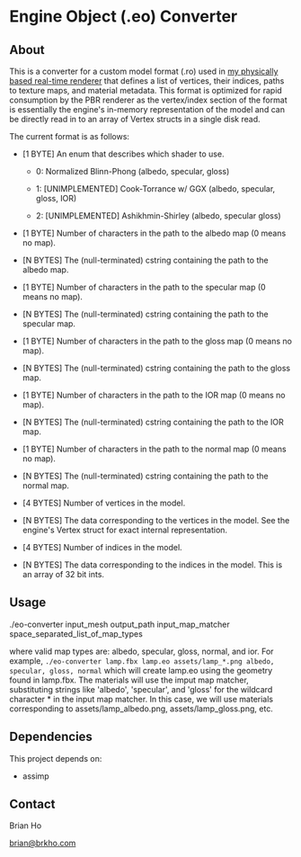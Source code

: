 # Engine Object (.eo) Converter

## About
This is a converter for a custom model format (.ro) used in [my physically based real-time renderer](https://github.com/brkho/real-time-pbr) that defines a list of vertices, their indices, paths to texture maps, and material metadata. This format is optimized for rapid consumption by the PBR renderer as the vertex/index section of the format is essentially the engine's in-memory representation of the model and can be directly read in to an array of Vertex structs in a single disk read.

The current format is as follows:

- [1 BYTE]      An enum that describes which shader to use.

  - 0: Normalized Blinn-Phong (albedo, specular, gloss)

  - 1: [UNIMPLEMENTED] Cook-Torrance w/ GGX (albedo, specular, gloss, IOR)

  - 2: [UNIMPLEMENTED] Ashikhmin-Shirley (albedo, specular gloss)

- [1 BYTE]      Number of characters in the path to the albedo map (0 means no map).

- [N BYTES]     The (null-terminated) cstring containing the path to the albedo map.

- [1 BYTE]      Number of characters in the path to the specular map (0 means no map).

- [N BYTES]     The (null-terminated) cstring containing the path to the specular map.

- [1 BYTE]      Number of characters in the path to the gloss map (0 means no map).

- [N BYTES]     The (null-terminated) cstring containing the path to the gloss map.

- [1 BYTE]      Number of characters in the path to the IOR map (0 means no map).

- [N BYTES]     The (null-terminated) cstring containing the path to the IOR map.

- [1 BYTE]      Number of characters in the path to the normal map (0 means no map).

- [N BYTES]     The (null-terminated) cstring containing the path to the normal map.

- [4 BYTES]     Number of vertices in the model.

- [N BYTES]     The data corresponding to the vertices in the model. See the engine's Vertex struct for exact internal representation.

- [4 BYTES]     Number of indices in the model.

- [N BYTES]     The data corresponding to the indices in the model. This is an array of 32 bit ints.

## Usage
./eo-converter input_mesh output_path input_map_matcher space_separated_list_of_map_types

where valid map types are: albedo, specular, gloss, normal, and ior. For example, `./eo-converter lamp.fbx lamp.eo assets/lamp_*.png albedo, specular, gloss, normal` which will create lamp.eo using the geometry found in lamp.fbx. The materials will use the imput map matcher, substituting strings like 'albedo', 'specular', and 'gloss' for the wildcard character * in the input map matcher. In this case, we will use materials corresponding to assets/lamp_albedo.png, assets/lamp_gloss.png, etc.

## Dependencies
This project depends on:

- assimp

## Contact
Brian Ho

brian@brkho.com
